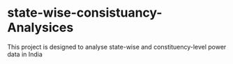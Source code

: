 # state-wise-consistuancy-Analysices
This project is designed to analyse state-wise and constituency-level power data in India
